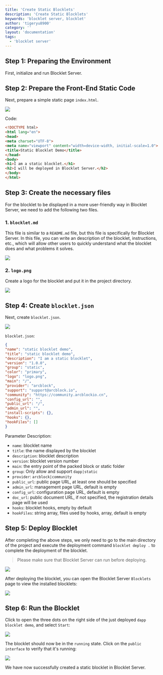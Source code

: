 ```yaml
---
title: 'Create Static Blocklets'
description: 'Create Static Blocklets'
keywords: 'blocklet server, blocklet'
author: 'tigeryu8900'
category: ''
layout: 'documentation'
tags:
  - 'blocklet server'
---
```


## Step 1: Preparing the Environment

First, initialize and run Blocklet Server.

## Step 2: Prepare the Front-End Static Code

Next, prepare a simple static page `index.html`.

![](./images/create-static-blocklet-1.png)

Code:

```html
<!DOCTYPE html>
<html lang="en">
<head>
<meta charset="UTF-8">
<meta name="viewport" content="width=device-width, initial-scale=1.0">
<title>Static Blocklet Demo</title>
</head>
<body>
<h1>I am a static blocklet.</h1>
<h2>I will be deployed in Blocklet Server.</h2>
</body>
</html>
```

## Step 3: Create the necessary files

For the blocklet to be displayed in a more user-friendly way in Blocklet Server, we need to add the following two files.

### 1. `blocklet.md`

This file is similar to a `README.md` file, but this file is specifically for Blocklet Server. In this file, you can write an description of the blocklet, instructions, etc., which will allow other users to quickly understand what the blocklet does and what problems it solves.

![](./images/create-static-blocklet-2.png)

### 2. `logo.png`

Create a logo for the blocklet and put it in the project directory.

![](./images/create-static-blocklet-3.png)

## Step 4: Create `blocklet.json`

Next, create `blocklet.json`.

![](./images/create-static-blocklet-4.png)

`blocklet.json`:

```json
{
"name": "static blocklet demo",
"title": "static blocklet demo",
"description": "I am a static blocklet",
"version": "1.0.0",
"group": "static",
"color": "primary",
"logo": "logo.png",
"main": "/",
"provider": "arcblock",
"support": "support@arcblock.io",
"community": "https://community.arcblockio.cn",
"config_url": "",
"public_url": "/",
"admin_url": "",
"install-scripts": {},
"hooks": {},
"hookFiles": []
}
```

Parameter Description:

- `name`: blocklet name
- `title`: the name displayed by the blocklet
- `description`: blocklet description
- `version`: blocklet version number
- `main`: the entry point of the packed block or static folder
- `group`: Only allow and support `dapp|static`
- `provider`: `arcblock|community`
- `public_url`: public page URL, at least one should be specified
- `admin_url`: management page URL, default is empty
- `config_url`: configuration page URL, default is empty
- `doc_url`: public document URL, if not specified, the registration details page will be used
- `hooks`: blocklet hooks, empty by default
- `hookFiles`: string array, files used by hooks, array, default is empty


## Step 5: Deploy Blocklet

After completing the above steps, we only need to go to the main directory of the project and execute the deployment command `blocklet deploy .` to complete the deployment of the blocklet.

> Please make sure that Blocklet Server can run before deploying.

![](./images/create-static-blocklet-5.png)

After deploying the blocklet, you can open the Blocklet Server `Blocklets` page to view the installed blocklets:

![](./images/create-static-blocklet-6-en.png)

## Step 6: Run  the Blocklet

Click to open the three dots on the right side of the just deployed `dapp blocklet demo`, and select `Start`:

![](./images/create-static-blocklet-7-en.png)

The blocklet should now be in the `running` state. Click on the `public interface` to verify that it's running:

![](./images/create-static-blocklet-8.png)

We have now successfully created a static blocklet in Blocklet Server.
